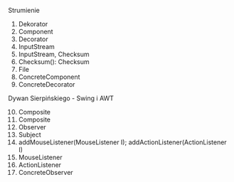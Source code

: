 Strumienie
1. Dekorator
2. Component
3. Decorator
4. InputStream
5. InputStream, Checksum
6. Checksum(): Checksum
7. File
8. ConcreteComponent
9. ConcreteDecorator

Dywan Sierpińskiego - Swing i AWT

10. Composite
11. Composite
12. Observer
13. Subject
14. addMouseListener(MouseListener I); addActionListener(ActionListener I)
15. MouseListener
16. ActionListener
17. ConcreteObserver
